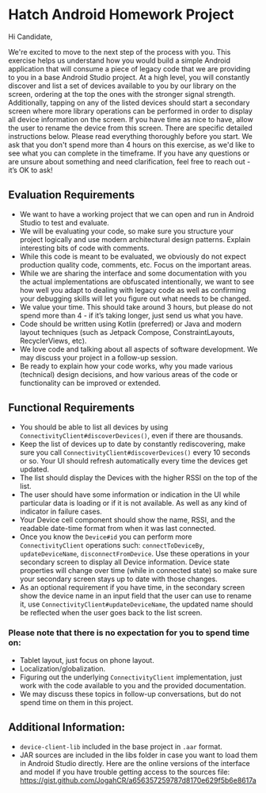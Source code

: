 # Hatch Android Homework Project

Hi Candidate,

We're excited to move to the next step of the process with you. This exercise helps us understand how you would build a simple Android application that will consume a piece of legacy code that we are providing to you in a base Android Studio project. At a high level, you will constantly discover and list a set of devices available to you by our library on the screen, ordering at the top the ones with the stronger signal strength. Additionally, tapping on any of the listed devices should start a secondary screen where more library operations can be performed in order to display all device information on the screen. If you have time as nice to have, allow the user to rename the device from this screen. There are specific detailed instructions below. Please read everything thoroughly before you start. We ask that you don't spend more than 4 hours on this exercise, as we'd like to see what you can complete in the timeframe. If you have any questions or are unsure about something and need clarification, feel free to reach out - it’s OK to ask!

## Evaluation Requirements

- We want to have a working project that we can open and run in Android Studio to test and evaluate.
- We will be evaluating your code, so make sure you structure your project logically and use modern architectural design patterns. Explain interesting bits of code with comments.
- While this code is meant to be evaluated, we obviously do not expect production quality code, comments, etc. Focus on the important areas.
- While we are sharing the interface and some documentation with you the actual implementations are obfuscated intentionally, we want to see how well you adapt to dealing with legacy code as well as confirming your debugging skills will let you figure out what needs to be changed.
- We value your time. This should take around 3 hours, but please do not spend more than 4 - if it’s taking longer, just send us what you have.
- Code should be written using Kotlin (preferred) or Java and modern layout techniques (such as Jetpack Compose, ConstraintLayouts, RecyclerViews, etc).
- We love code and talking about all aspects of software development. We may discuss your project in a follow-up session.
- Be ready to explain how your code works, why you made various (technical) design decisions, and how various areas of the code or functionality can be improved or extended.

## Functional Requirements

- You should be able to list all devices by using `ConnectivityClient#discoverDevices()`, even if there are thousands.
- Keep the list of devices up to date by constantly rediscovering, make sure you call `ConnectivityClient#discoverDevices()` every 10 seconds or so. Your UI should refresh automatically every time the devices get updated.
- The list should display the Devices with the higher RSSI on the top of the list.
- The user should have some information or indication in the UI while particular data is loading or if it is not available. As well as any kind of indicator in failure cases.
- Your Device cell component should show the name, RSSI, and the readable date-time format from when it was last connected.
- Once you know the `Device#id` you can perform more `ConnectivityClient` operations such: `connectToDeviceBy`, `updateDeviceName`, `disconnectFromDevice`. Use these operations in your secondary screen to display all Device information. Device state properties will change over time (while in connected state) so make sure your secondary screen stays up to date with those changes.
- As an optional requirement if you have time, in the secondary screen show the device name in an input field that the user can use to rename it, use `ConnectivityClient#updateDeviceName`, the updated name should be reflected when the user goes back to the list screen.
### Please note that there is no expectation for you to spend time on:
- Tablet layout, just focus on phone layout.
- Localization/globalization.
- Figuring out the underlying `ConnectivityClient` implementation, just work with the code available to you and the provided documentation.
- We may discuss these topics in follow-up conversations, but do not spend time on them in this project.

## Additional Information:

- `device-client-lib` included in the base project in `.aar` format.
- JAR sources are included in the libs folder in case you want to load them in Android Studio directly. Here are the online versions of the interface and model if you have trouble getting access to the sources file: https://gist.github.com/JogahCR/a656357259787d8170e629f5b6e8617a
